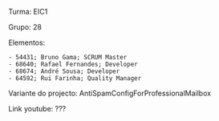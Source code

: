 Turma: EIC1

Grupo: 28

Elementos:

	- 54431; Bruno Gama; SCRUM Master
	- 68640; Rafael Fernandes; Developer
	- 68674; André Sousa; Developer
	- 64592; Rui Farinha; Quality Manager

Variante do projecto: AntiSpamConfigForProfessionalMailbox

Link youtube: ???
